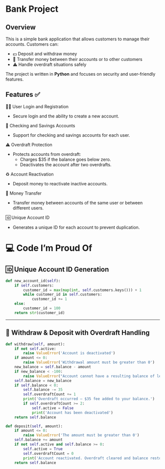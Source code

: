 # Bank Project

## Overview

This is a simple bank application that allows customers to manage their accounts. Customers can:

- 💵 Deposit and withdraw money
- 🔄 Transfer money between their accounts or to other customers
- ⚠️ Handle overdraft situations safely

The project is written in **Python** and focuses on security and user-friendly features.

##
## Features ✅

 🧑‍💻 User Login and Registration
- Secure login and the ability to create a new account.

 🏦 Checking and Savings Accounts
- Support for checking and savings accounts for each user.

 ⚠️ Overdraft Protection
- Protects accounts from overdraft:
  - Charges $35 if the balance goes below zero.
  - Deactivates the account after two overdrafts.

 ♻️ Account Reactivation
- Deposit money to reactivate inactive accounts.

 💸 Money Transfer
- Transfer money between accounts of the same user or between different users.

 🆔 Unique Account ID
- Generates a unique ID for each account to prevent duplication.

##

# 💻 Code I’m Proud Of

## 🆔 Unique Account ID Generation


```python
def new_account_id(self):
    if self.customers:  
        customer_id = max(map(int, self.customers.keys())) + 1
        while customer_id in self.customers:
            customer_id += 1
    else:
        customer_id = 100
    return str(customer_id)
```
---
## 💸 Withdraw & Deposit with Overdraft Handling


```python
def withdraw(self, amount):
    if not self.active:
        raise ValueError('Account is deactivated')
    if amount <= 0:
        raise ValueError('Withdrawal amount must be greater than 0')
    new_balance = self.balance - amount
    if new_balance < -100:
        raise ValueError("Account cannot have a resulting balance of less than -$100.")
    self.balance = new_balance
    if self.balance < 0:
        self.balance -= 35
        self.overdraftCount += 1
        print('Overdraft occurred — $35 fee added to your balance.')
        if self.overdraftCount >= 2:
            self.active = False
            print('Account has been deactivated')
    return self.balance

def deposit(self, amount):
    if amount <= 0:
        raise ValueError('The amount must be greater than 0')
    self.balance += amount
    if not self.active and self.balance >= 0:
        self.active = True
        self.overdraftCount = 0
        print('Account reactivated. Overdraft cleared and balance restored.')
    return self.balance

```






